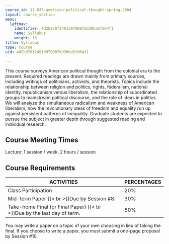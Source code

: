 ```yaml
---
course_id: 17-037-american-political-thought-spring-2004
layout: course_section
menu:
  leftnav:
    identifier: 4d2b970f2491d979007dd30ba5fd64f1
    name: Syllabus
    weight: 10
title: Syllabus
type: course
uid: 4d2b970f2491d979007dd30ba5fd64f1

---
```


This course surveys American political thought from the colonial era to the present. Required readings are drawn mainly from primary sources, including writings of politicians, activists, and theorists. Topics include the relationship between religion and politics, rights, federalism, national identity, republicanism versus liberalism, the relationship of subordinated groups to mainstream political discourse, and the role of ideas in politics. We will analyze the simultaneous radicalism and weakness of American liberalism, how the revolutionary ideas of freedom and equality run up against persistent patterns of inequality. Graduate students are expected to pursue the subject in greater depth through suggested reading and individual research.

Course Meeting Times
--------------------

Lecture: 1 session / week, 2 hours / session

Course Requirements
-------------------

| ACTIVITIES | PERCENTAGES |
| --- | --- |
| Class Participation | 20% |
| Mid-term Paper  {{< br >}}Due by Session #8. | 30% |
| Take-home Final (or Final Paper)  {{< br >}}Due by the last day of term. | 50% 

  

You may write a paper on a topic of your own choosing in lieu of taking the final. If you choose to write a paper, you must submit a one-page proposal by Session #10.